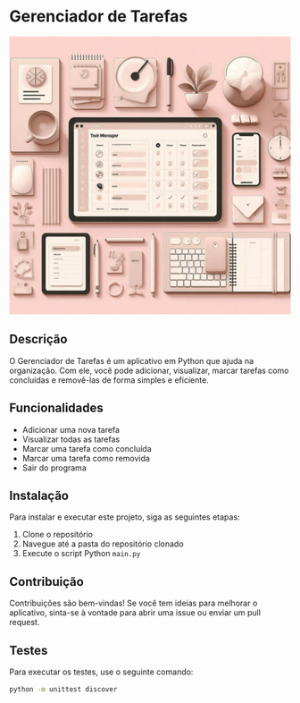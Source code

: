 # Gerenciador de Tarefas

![Capa do Projeto](./assets/capa.JPEG)

## Descrição

O Gerenciador de Tarefas é um aplicativo em Python que ajuda na organização. Com ele, você pode adicionar, visualizar, marcar tarefas como concluídas e removê-las de forma simples e eficiente.

## Funcionalidades

- Adicionar uma nova tarefa
- Visualizar todas as tarefas
- Marcar uma tarefa como concluída
- Marcar uma tarefa como removida
- Sair do programa

## Instalação

Para instalar e executar este projeto, siga as seguintes etapas:

1. Clone o repositório
2. Navegue até a pasta do repositório clonado
3. Execute o script Python `main.py`

## Contribuição

Contribuições são bem-vindas! Se você tem ideias para melhorar o aplicativo, sinta-se à vontade para abrir uma issue ou enviar um pull request.

## Testes

Para executar os testes, use o seguinte comando:

```bash
python -m unittest discover